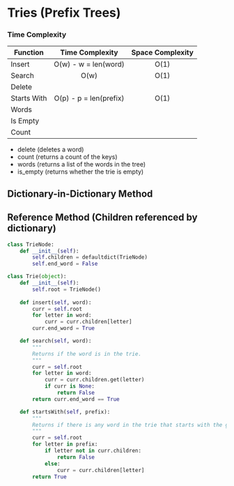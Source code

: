 # Tries (Prefix Trees)

### Time Complexity

| Function      | Time Complexity        | Space Complexity |
| ------------- |:----------------------:|:----------------:|
| Insert        | O(w) - w = len(word)   | O(1)             |
| Search        | O(w)                   | O(1)             |
| Delete        |                        |                  |
| Starts With   | O(p) - p = len(prefix) | O(1)             |
| Words         |                        |                  |
| Is Empty      |                        |                  |
| Count         |                        |                  |

- delete (deletes a word)
- count (returns a count of the keys)
- words (returns a list of the words in the tree)
- is_empty (returns whether the trie is empty)

## Dictionary-in-Dictionary Method



## Reference Method (Children referenced by dictionary)

```python
class TrieNode:
    def __init__(self):
        self.children = defaultdict(TrieNode)
        self.end_word = False

class Trie(object):
    def __init__(self):
        self.root = TrieNode()
    
    def insert(self, word):
        curr = self.root
        for letter in word:
            curr = curr.children[letter]
        curr.end_word = True

    def search(self, word):
        """
        Returns if the word is in the trie.
        """
        curr = self.root
        for letter in word:
            curr = curr.children.get(letter)
            if curr is None:
                return False
        return curr.end_word == True

    def startsWith(self, prefix):
        """
        Returns if there is any word in the trie that starts with the given prefix.
        """
        curr = self.root
        for letter in prefix:
            if letter not in curr.children:
                return False
            else:
                curr = curr.children[letter]
        return True
```
